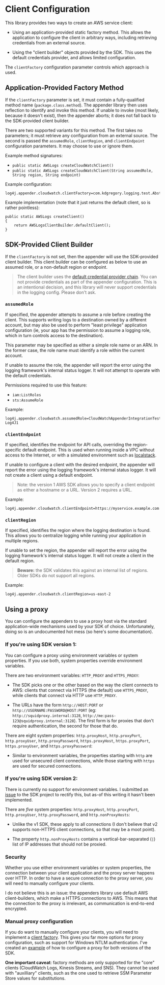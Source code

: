 # Client Configuration

This library provides two ways to create an AWS service client:

* Using an application-provided static factory method. This allows the application
  to configure the client in arbitrary ways, including retrieving credentials from
  an external source.

* Using the "client builder" objects provided by the SDK. This uses the default
  credentials provider, and allows limited configuration.

The `clientFactory` configuration parameter controls which approach is used.


## Application-Provided Factory Method

If the `clientFactory` parameter is set, it must contain a fully-qualified method name
(`package.class.method`). The appender library then uses reflection to identify and
invoke this method. If unable to invoke (most likely, because it doesn't exist), then
the appender aborts; it does not fall back to the SDK-provided client builder.

There are two supported variants for this method. The first takes no parameters; it
must retrieve any configuration from an external source. The second is passed the
`assumedRole`, `clientRegion`, and `clientEndpoint` configuration parameters. It may
choose to use or ignore them.

Example method signatures:

* `public static AWSLogs createCloudWatchClient()`
* `public static AWSLogs createCloudWatchClient(String assumedRole, String region, String endpoint)`

Example configuration:

```
log4j.appender.cloudwatch.clientFactory=com.kdgregory.logging.test.AbstractCloudWatchAppenderIntegrationTest.createClient
```

Example implementation (note that it just returns the default client, so is rather pointless):

```
public static AWSLogs createClient()
{
    return AWSLogsClientBuilder.defaultClient();
}
```


## SDK-Provided Client Builder

If the `clientFactory` is not set, then the appender will use the SDK-provided client builder.
This client builder can be configured as below to use an assumed role, or a non-default region
or endpoint.

> The client builder uses the [default credential provider chain](https://docs.aws.amazon.com/sdk-for-java/v1/developer-guide/credentials.html).
You can not provide credentials as part of the appender configuration. This is an intentional
decision, and this library will never support credentials in the logging config. Please don't
ask.


### `assumedRole`

If specified, the appender attempts to assume a role before creating the client.
This supports writing logs to a destination owned by a different account, but may
also be used to perform "least privilege" application configuration (ie, your app
has the permission to assume a logging role, which in turn controls access to the
destination).

This parameter may be specified as either a simple role name or an ARN. In the former
case, the role name must identify a role within the current account.

If unable to assume the role, the appender will report the error using the logging
framework's internal status logger. It will not attempt to operate with the default
credentials.

Permissions required to use this feature:

* `iam:ListRoles`
* `sts:AssumeRole`

Example:

```
log4j.appender.cloudwatch.assumedRole=CloudWatchAppenderIntegrationTest-Log4J1
```


### `clientEndpoint`

If specified, identifies the endpoint for API calls, overriding the region-specific
default endpoint. This is used when running inside a VPC without access to the Internet,
or with a simulated environment such as [localstack](https://github.com/localstack/localstack).

If unable to configure a client with the desired endpoint, the appender will report the
error using the logging framework's internal status logger. It will not create a client
using a default endpoint.

> Note: the version 1 AWS SDK allows you to specify a client endpoint as either a hostname
  or a URL. Version 2 requires a URL.

Example:

```
log4j.appender.cloudwatch.clientEndpoint=https://myservice.example.com
```


### `clientRegion`

If specified, identifies the region where the logging destination is found. This allows
you to centralize logging while running your application in multiple regions.

If unable to set the region, the appender will report the error using the logging
framework's internal status logger. It will not create a client in the default
region.

> **Beware:** the SDK validates this against an internal list of regions. Older SDKs
  do not support all regions.

Example:

```
log4j.appender.cloudwatch.clientRegion=us-east-2
```


## Using a proxy

You can configure the appenders to use a proxy host via the standard application-wide
mechanisms used by your SDK of choice. Unfortunately, doing so is an undocumented hot
mess (so here's some documentation).


### If you're using SDK version 1:

You can configure a proxy using environment variables or system properties. If you use
both, system properties override environment variables.

There are two environment variables: `HTTP_PROXY` and `HTTPS_PROXY`:

* The SDK picks one or the other based on the way the client connects to AWS: clients
  that connect via HTTPS (the default) use `HTTPS_PROXY`, while clients that connect
  via HTTP use `HTTP_PROXY`.

* The URLs have the form `http://HOST:PORT` or `http://USERNAME:PASSWORD@HOST:PORT`
  (eg: `http://squidproxy.internal:3128`, `http://me:pass-123@squidproxy.internal:3128`).
  The first form is for proxies that don't require authentication, the second for those
  that do.

There are eight system properties: `http.proxyHost`, `http.proxyPort`, `http.proxyUser`,
`http.proxyPassword`, `https.proxyHost`, `https.proxyPort`, `https.proxyUser`, and
`https.proxyPassword`:

* Similar to environment variables, the properties starting with `http` are used for
  unsecured client connections, while those starting with `https` are used for
  secured connections.


### If you're using SDK version 2:

There is currently no support for environment variables. I submitted an
[issue](https://github.com/aws/aws-sdk-java-v2/issues/2958) to the SDK project
to rectify this, but as-of this writing it hasn't been implemented.

There are _five_ system properties: `http.proxyHost`, `http.proxyPort`, `http.proxyUser`,
`http.proxyPassword`, and `http.nonProxyHosts`:

* Unlike the v1 SDK, these apply to all connections (I don't believe that v2 supports
  non-HTTPS client connections, so that may be a moot point).

* The property `http.nonProxyHosts` contains a vertical-bar-separated (`|`) list of
  IP addresses that should not be proxied.


### Security

Whether you use either environment variables or system properties, the connection between
your client application and the proxy server happens over HTTP. In order to have a secure
connection to the proxy server, you will need to manually configure your clients.

I do not believe this is an issue: the appenders library use default AWS client-builders,
which make a HTTPS connections to AWS. This means that the connection to the proxy is
irrelevant, as communication is end-to-end encrypted.


### Manual proxy configuration

If you do want to manually configure your clients, you will need to implement a
[client factory](#application-provided-factory-method). This gives you far more
options for proxy configuration, such as support for Windows NTLM authentication.
I've created  an [example](https://gist.github.com/kdgregory/d6bed8c245ce326d461aeb65825358d2)
of how to configure a proxy for both versions of the SDK.

**One important caveat**: factory methods are only supported for the "core" clients
(CloudWatch Logs, Kinesis Streams, and SNS). They cannot be used with "auxilliary"
clients, such as the one used to retrieve SSM Parameter Store values for substitutions.

